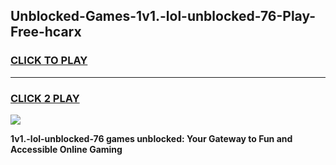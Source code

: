 
## Unblocked-Games-1v1.-lol-unblocked-76-Play-Free-hcarx
<h3>
<a href="https://premium76.site?title=1v1.-lol-unblocked-76&ref=12A">CLICK TO PLAY</a></h3>
<hr>

<h3>
<a href="https://premium76.site?title=1v1.-lol-unblocked-76&ref=12A">CLICK 2 PLAY</a>
  
</h3>

<a href="https://premium76.site?title=1v1.-lol-unblocked-76&ref=12A"><img src="https://clearcache.store/games.png"></a>


**1v1.-lol-unblocked-76 games unblocked: Your Gateway to Fun and Accessible Online Gaming**
